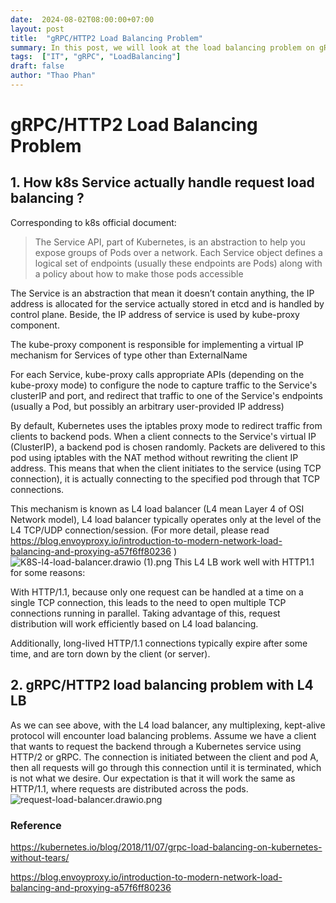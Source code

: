 ```yaml
---
date:  2024-08-02T08:00:00+07:00
layout: post
title:  "gRPC/HTTP2 Load Balancing Problem"
summary: In this post, we will look at the load balancing problem on gRPC/HTTP2.
tags:  ["IT", "gRPC", "LoadBalancing"]
draft: false
author: "Thao Phan"
---
```


# gRPC/HTTP2 Load Balancing Problem
## 1. How k8s Service actually handle request load balancing ?

Corresponding to k8s official document:

> The Service API, part of Kubernetes, is an abstraction to help you expose groups of Pods over a network. Each Service object defines a logical set of endpoints (usually these endpoints are Pods) along with a policy about how to make those pods accessible

The Service is an abstraction that mean it doesn’t contain anything, the IP address is allocated for the service actually stored in etcd and is handled by control plane. Beside, the IP address of service is used by kube-proxy component.

The kube-proxy component is responsible for implementing a virtual IP mechanism for Services of type other than ExternalName

For each Service, kube-proxy calls appropriate APIs (depending on the kube-proxy mode) to configure the node to capture traffic to the Service's clusterIP and port, and redirect that traffic to one of the Service's endpoints (usually a Pod, but possibly an arbitrary user-provided IP address)

By default, Kubernetes uses the iptables proxy mode to redirect traffic from clients to backend pods. When a client connects to the Service's virtual IP (ClusterIP), a backend pod is chosen randomly. Packets are delivered to this pod using iptables with the NAT method without rewriting the client IP address. This means that when the client initiates to the service (using TCP connection), it is actually connecting to the specified pod through that TCP connections.

This mechanism is known as L4 load balancer (L4 mean Layer 4 of OSI Network model), L4 load balancer typically operates only at the level of the L4 TCP/UDP connection/session. (For more detail, please read https://blog.envoyproxy.io/introduction-to-modern-network-load-balancing-and-proxying-a57f6ff80236 )
![K8S-l4-load-balancer.drawio (1).png](../hugo-theme-console/static/hugo-theme-console/image/2024-08-02-grpc-load-balancing-problem/K8S-l4-load-balancer.drawio.png)
This L4 LB work well with HTTP1.1 for some reasons:

With HTTP/1.1, because only one request can be handled at a time on a single TCP connection, this leads to the need to open multiple TCP connections running in parallel. Taking advantage of this, request distribution will work efficiently based on L4 load balancing.

Additionally, long-lived HTTP/1.1 connections typically expire after some time, and are torn down by the client (or server).

## 2. gRPC/HTTP2 load balancing problem with L4 LB

As we can see above, with the L4 load balancer, any multiplexing, kept-alive protocol will encounter load balancing problems. Assume we have a client that wants to request the backend through a Kubernetes service using HTTP/2 or gRPC. The connection is initiated between the client and pod A, then all requests will go through this connection until it is terminated, which is not what we desire. Our expectation is that it will work the same as HTTP/1.1, where requests are distributed across the pods.
![request-load-balancer.drawio.png](../hugo-theme-console/static/hugo-theme-console/image/2024-08-02-grpc-load-balancing-problem/request-load-balancer.drawio.png)
### Reference

https://kubernetes.io/blog/2018/11/07/grpc-load-balancing-on-kubernetes-without-tears/

https://blog.envoyproxy.io/introduction-to-modern-network-load-balancing-and-proxying-a57f6ff80236 